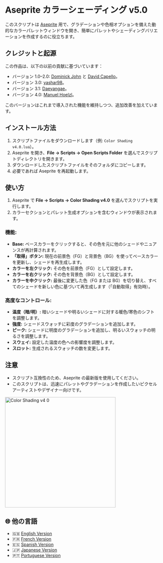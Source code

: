 # Aseprite カラーシェーディング v5.0

このスクリプトは [Aseprite](https://www.aseprite.org/) 用で、グラデーションや色相オプションを備えた動的なカラーパレットウィンドウを開き、簡単にパレットやシェーディングバリエーションを作成するのに役立ちます。

## クレジットと起源

この作品は、以下の以前の貢献に基づいています：

- バージョン 1.0–2.0: [Dominick John](https://github.com/dominickjohn/aseprite/tree/master) と [David Capello](https://aseprite.org/)。
- バージョン 3.0: [yashar98](https://github.com/yashar98/aseprite/tree/main)。
- バージョン 3.1: [Daeyangae](https://github.com/Daeyangae/aseprite)。
- バージョン 4.0: [Manuel Hoelzl](https://github.com/hoelzlmanuel/aseprite-color-shading)。

このバージョンはこれまで導入された機能を維持しつつ、追加改善を加えています。

## インストール方法

1. スクリプトファイルをダウンロードします（例: `Color Shading v4.0.lua`）。
2. Aseprite を開き、**File -> Scripts -> Open Scripts Folder** を選んでスクリプトディレクトリを開きます。
3. ダウンロードしたスクリプトファイルをそのフォルダにコピーします。
4. 必要であれば Aseprite を再起動します。

## 使い方

1. Aseprite で **File -> Scripts -> Color Shading v4.0** を選んでスクリプトを実行します。
2. カラーセクションとパレット生成オプションを含むウィンドウが表示されます。

### 機能:

- **Base:** ベースカラーをクリックすると、その色を元に他のシェードやニュアンスが再計算されます。
- **「取得」ボタン:** 現在の前景色（FG）と背景色（BG）を使ってベースカラーを更新し、シェードを再生成します。
- **カラーを左クリック:** その色を前景色（FG）として設定します。
- **カラーを右クリック:** その色を背景色（BG）として設定します。
- **カラーを中クリック:** 最後に変更した色（FG または BG）を切り替え、すべてのシェードを新しい色に基づいて再生成します（「自動取得」有効時）。

### 高度なコントロール:

- **温度（暗/明）:** 暗いシェードや明るいシェードに対する暖色/寒色のシフトを調整します。
- **強度:** シェードスウォッチに彩度のグラデーションを追加します。
- **ピーク:** シェードに明度のグラデーションを追加し、明るいスウォッチの明るさを調整します。
- **スウェイ:** 設定した温度の色への影響度を調整します。
- **スロット:** 生成されるスウォッチの数を変更します。

## 注意

- スクリプト互換性のため、Aseprite の最新版を使用してください。
- このスクリプトは、迅速にパレットやグラデーションを作成したいピクセルアーティストやデザイナー向けです。

<img width="363" alt="Color Shading v4 0" src="shadow/example.png">

## 🌐 他の言語

- 🇬🇧 [English Version](README.md)
- 🇫🇷 [French Version](shadow/README/README-FR.md)
- 🇪🇸 [Spanish Version](shadow/README/README-ES.md)
- 🇯🇵 [Japanese Version](shadow/README/README-JA.md)
- 🇵🇹 [Portuguese Version](shadow/README/README-PT.md)
